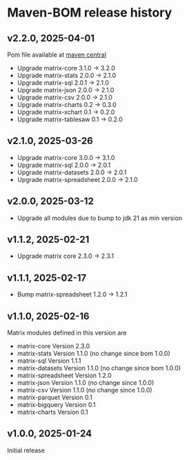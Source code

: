 # Maven-BOM release history

## v2.2.0, 2025-04-01
Pom file available at [maven central](https://repo1.maven.org/maven2/se/alipsa/matrix/matrix-bom/2.2.0/matrix-bom-2.2.0.pom)

- Upgrade matrix-core 3.1.0 -> 3.2.0
- Upgrade matrix-stats 2.0.0 -> 2.1.0
- Upgrade matrix-sql 2.0.1 -> 2.1.0
- Upgrade matrix-json 2.0.0 -> 2.1.0
- Upgrade matrix-csv 2.0.0 -> 2.1.0
- Upgrade matrix-charts 0.2 -> 0.3.0
- Upgrade matrix-xchart 0.1 -> 0.2.0
- Upgrade matrix-tablesaw 0.1 -> 0.2.0

## v2.1.0, 2025-03-26
- Upgrade matrix-core 3.0.0 -> 3.1.0
- Upgrade matrix-sql 2.0.0 -> 2.0.1
- Upgrade matrix-datasets 2.0.0 -> 2.0.1
- Upgrade matrix-spreadsheet 2.0.0 -> 2.1.0

## v2.0.0, 2025-03-12
- Upgrade all modules due to bump to jdk 21 as min version

## v1.1.2, 2025-02-21
- Upgrade matrix core 2.3.0 -> 2.3.1

## v1.1.1, 2025-02-17
- Bump matrix-spreadsheet 1.2.0 -> 1.2.1

## v1.1.0, 2025-02-16
Matrix modules defined in this version are
- matrix-core Version 2.3.0
- matrix-stats Version 1.1.0 (no change since bom 1.0.0)
- matrix-sql Version 1.1.1
- matrix-datasets Version 1.1.0 (no change since bom 1.0.0)
- matrix-spreadsheet Version 1.2.0
- matrix-json Version 1.1.0 (no change since 1.0.0)
- matrix-csv Version 1.1.0 (no change since 1.0.0)
- matrix-parquet Version 0.1
- matrix-bigquery Version 0.1
- matrix-charts Version 0.1

## v1.0.0, 2025-01-24
Initial release
